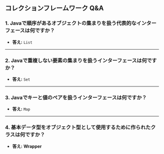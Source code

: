 

## コレクションフレームワーク Q&A

### 1. Javaで順序があるオブジェクトの集まりを扱う代表的なインターフェースは何ですか？
- **答え:** `List`

---

### 2. Javaで重複しない要素の集まりを扱うインターフェースは何ですか？
- **答え:** `Set`

---

### 3. Javaでキーと値のペアを扱うインターフェースは何ですか？
- **答え:** `Map`

---

### 4. 基本データ型をオブジェクト型として使用するために作られたクラスは何ですか？
- **答え:** **Wrapper**


